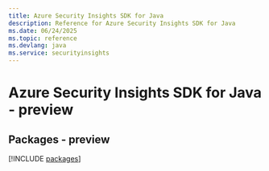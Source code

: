 ```yaml
---
title: Azure Security Insights SDK for Java
description: Reference for Azure Security Insights SDK for Java
ms.date: 06/24/2025
ms.topic: reference
ms.devlang: java
ms.service: securityinsights
---
```

# Azure Security Insights SDK for Java - preview
## Packages - preview
[!INCLUDE [packages](security-insights-index.md)]